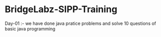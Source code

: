 # BridgeLabz-SIPP-Training
Day-01 :- we have done java pratice problems and solve 10 questions of basic java programming
